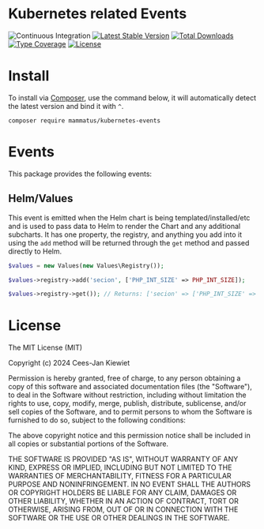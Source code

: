 # Kubernetes related Events

![Continuous Integration](https://github.com/mammatusphp/kubernetes-events/workflows/Continuous%20Integration/badge.svg)
[![Latest Stable Version](https://poser.pugx.org/mammatus/kubernetes-events/v/stable.png)](https://packagist.org/packages/mammatus/kubernetes-events)
[![Total Downloads](https://poser.pugx.org/mammatus/kubernetes-events/downloads.png)](https://packagist.org/packages/mammatus/kubernetes-events/stats)
[![Type Coverage](https://shepherd.dev/github/mammatusphp/kubernetes-events/coverage.svg)](https://shepherd.dev/github/mammatusphp/kubernetes-events)
[![License](https://poser.pugx.org/mammatus/kubernetes-events/license.png)](https://packagist.org/packages/mammatus/kubernetes-events)

# Install

To install via [Composer](http://getcomposer.org/), use the command below, it will automatically detect the latest version and bind it with `^`.

```
composer require mammatus/kubernetes-events
```

# Events

This package provides the following events:

## Helm/Values

This event is emitted when the Helm chart is being templated/installed/etc and is used to pass data to Helm to
render the Chart and any additional subcharts. It has one property, the registry, and anything you add into it using
the `add` method will be returned through the `get` method and passed directly to Helm.

```php
$values = new Values(new Values\Registry());

$values->registry->add('secion', ['PHP_INT_SIZE' => PHP_INT_SIZE]);

$values->registry->get()); // Returns: ['secion' => ['PHP_INT_SIZE' => PHP_INT_SIZE]]
```

# License

The MIT License (MIT)

Copyright (c) 2024 Cees-Jan Kiewiet

Permission is hereby granted, free of charge, to any person obtaining a copy
of this software and associated documentation files (the "Software"), to deal
in the Software without restriction, including without limitation the rights
to use, copy, modify, merge, publish, distribute, sublicense, and/or sell
copies of the Software, and to permit persons to whom the Software is
furnished to do so, subject to the following conditions:

The above copyright notice and this permission notice shall be included in all
copies or substantial portions of the Software.

THE SOFTWARE IS PROVIDED "AS IS", WITHOUT WARRANTY OF ANY KIND, EXPRESS OR
IMPLIED, INCLUDING BUT NOT LIMITED TO THE WARRANTIES OF MERCHANTABILITY,
FITNESS FOR A PARTICULAR PURPOSE AND NONINFRINGEMENT. IN NO EVENT SHALL THE
AUTHORS OR COPYRIGHT HOLDERS BE LIABLE FOR ANY CLAIM, DAMAGES OR OTHER
LIABILITY, WHETHER IN AN ACTION OF CONTRACT, TORT OR OTHERWISE, ARISING FROM,
OUT OF OR IN CONNECTION WITH THE SOFTWARE OR THE USE OR OTHER DEALINGS IN THE
SOFTWARE.
